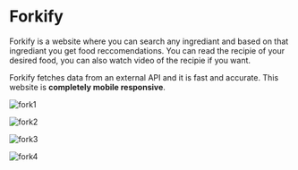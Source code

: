 

# Forkify

Forkify is a website where you can search any ingrediant and based on that ingrediant you get food reccomendations. 
You can read the recipie of your desired food, you can also watch video of the recipie if you want.

Forkify fetches data from an external API and it is fast and accurate. This website is **completely mobile responsive**.



![fork1](https://user-images.githubusercontent.com/80109424/127480650-0bbb5aad-9049-4725-9d52-663aa879289f.JPG)


![fork2](https://user-images.githubusercontent.com/80109424/127481567-714d39b2-b0b2-4040-bf7f-731371cb42ec.JPG)


![fork3](https://user-images.githubusercontent.com/80109424/127481576-43e914b1-ddd4-4bd2-bc6e-13ab120fd106.JPG)


![fork4](https://user-images.githubusercontent.com/80109424/127482006-df60bf3d-d8fa-4545-a49b-843536a7e2c0.JPG)

